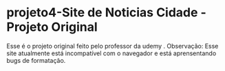 # projeto4-Site de Noticias Cidade - Projeto Original

Esse é o projeto original feito pelo professor da udemy .
Observação: Esse site atualmente está incompatível com o navegador e está
	    aprensentando bugs de formatação.

